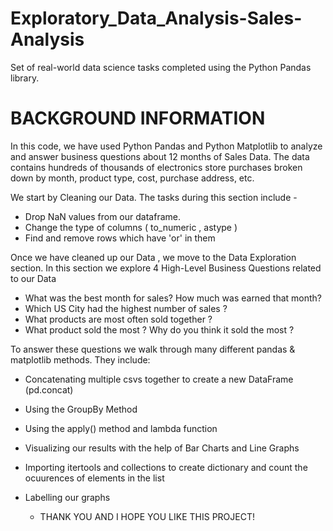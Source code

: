 # Exploratory_Data_Analysis-Sales-Analysis

Set of real-world data science tasks completed using the Python Pandas library.

# BACKGROUND INFORMATION 
In this code, we have used Python Pandas and Python Matplotlib to analyze and answer business questions about 12 months of Sales Data. The data contains hundreds of thousands of electronics store purchases broken down by month, product type, cost, purchase address, etc.

We start by Cleaning our Data. The tasks during this section include - 
- Drop NaN values from our dataframe.
- Change the type of columns ( to_numeric , astype )
- Find and remove rows which have 'or' in them

 Once we have cleaned up our Data , we move to the Data Exploration section. In this section we explore 4 High-Level Business Questions related to our Data 
 - What was the best month for sales? How much was earned that month?
 - Which US City had the highest number of sales ?
 - What products are most often sold together ?
 - What product sold the most ? Why do you think it sold the most ?

 To answer these questions we walk through many different pandas & matplotlib methods. They include:
 - Concatenating multiple csvs together to create a new DataFrame (pd.concat)
 - Using the GroupBy Method
 - Using the apply() method and lambda function
 - Visualizing our results with the help of Bar Charts and Line Graphs
 - Importing itertools and collections to create dictionary and count the ocuurences of elements in the list
 - Labelling our graphs

   - THANK YOU AND I HOPE YOU LIKE THIS PROJECT!
     
